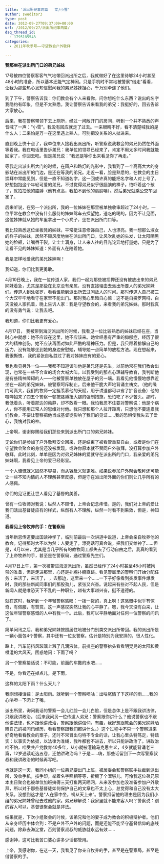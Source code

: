 ```yaml
---
title: '派出所纪事两篇   文/小雪'
author: sweditor3
type: post
date: 2012-09-27T09:37:09+00:00
url: /2012/09/27/派出所纪事两篇/
dsq_thread_id:
  - 1795185548
categories:
  - 2011年秋季号——守望教会户外敬拜

---
```

**我那坐在派出所门口的弟兄姊妹**

17号被四位警察客客气气地带回派出所之后，我就做好了在这里待够24小时甚至48小时的准备，所以基本还能气定神闲。只是手机时不常地被警察“借走”看看，让我为那些热心发短信慰问我的弟兄姊妹担心，千万别牵连了他们。

到了下午，警察告诉我：你们教会有个人来看你，问你想吃什么东西？说出的名字我隐约有印象，但是不太熟悉。我让警察告诉来看我的弟兄：我挺好的，回去告诉大家放心。

后来，我在警察带领下去上厕所，经过一间敞开门的房间，听到一个并不熟悉的声音喊了一声：“小雪”。我没有回应就走了过去。一来眼睛不好，看不清楚喊我的是什么人；二来怕是万一在这里遇上熟人，可别把没关系的人扯进来。

直到晚上快十点了，我单位来人接我出派出所，听警察说我教会的弟兄仍然在外面等着我。我在电话里告诉弟兄：我单位的领导已经来了，肯定不用太多时间我就能回家了，你回去吧。但是弟兄说：“我还是等你出来看见你了再走。”

等我走出派出所大门的时候，在窗户和路灯的光影中，我看到了一个高高大大的身影站在派出所的门边，是还在等我的弟兄。走近一看，脸是熟悉的，在教会的主日崇拜中常能见到，但是一直不知道名字，这一回或许真的能把名字和人对上号了。好想抱抱这个年轻可爱的弟兄，不过觉得弟兄似乎很腼腆的样子，怕吓着这个孩子，就拍拍他的胳膊（他有点高，我拍不到他的肩膀噢）。然后弟兄就乘公交车回家了。

后来听说，在另一个派出所，我的一位姊妹在那里被单独收审超过了24小时。一位平常在教会中没有什么服侍的姊妹驾车去探望她，送吃的喝的，因为不让见面，这位姊妹就从她的车里拿出一个小凳子，坐在派出所门口等。

我比较熟悉这位坐板凳的姊妹，平常挺注意修饰自己，人也漂亮。我一想那么淑女的样子的姊妹，居然不顾风度地坐在派出所门口，让风吹乱她的头发，让太阳晒黑她的脸颊，让嘴唇干裂，让尘土满身，让人来人往的目光诧异地打量她，只是为了让看不见的姊妹知道：外面有人在陪着她。

我是怎样地爱我的弟兄姊妹啊！

我知道，你们比我更勇敢。

4月10日晚上，我在一位传道人家，我们一起为那些被扣押还没有被放出来的弟兄姊妹着急，尤其是那些在北京没有亲属，没有直接理由去派出所要人的弟兄姊妹们。传道人到处张罗，看看谁能到派出所去过问放人的时间。那时传道人自己被三个大汉牢牢地看守在家里不能出门。那时我心里暗自心惊：这不是自投罗网吗，白天没被人家抓着，晚上告诉人家：我是守望教会的，来看我的弟兄姊妹。那时我真的没有勇气说：让我去吧。

我知道，你们比我更有爱心。

4月17日， 我被带到海淀派出所的时候，我看见一位比较熟悉的姊妹已经在座，当时心中就想：她不应该在这里，她不应该来。她曾经患有严重的抑郁症，经历了很大的精神创伤，她不应该再面对如此严酷的精神压力。但是，我只顾着排解自己的压力，没有能够坐到她的身边安慰她，辅导她一点简单的放松方法。现在想起来，我很惭愧， 我的紧张自私胜过了我对姊妹应有的爱心。

我也看见另外一位——我都不知道该叫他是弟兄还是先生，以前他常在我们教会出现，也常在一些不合宜的场合大喊大叫。以我受到的那点心理辅导教育，我判断他是有些精神障碍的人——他被警察单独放在屋子的另一端。我看见他慢慢地想靠近坐在一起的弟兄姊妹，被警察呵斥制止。后来他干脆大声地背诵主祷文。（他的嗓门可真大，我们的牧师一定挺羡慕他的天赋，用于讲道都可以省了扩音设备）他的喧哗招来了四五个警察一顿按胳膊扭大腿的强制措施，恐怕吃了不少苦头。那时，我低着头，听着那边的动静，却不敢看一眼。我怕我忍不住要对警察说：他是个病人，你不能用正常人的思维对付他。我只想和那个人拉开距离，只想他不要连累我们教会，不要让警察把他当成基督徒影响了我们的见证&#8230;&#8230;我的恐惧使我失去了爱心，我愧对我的神。

上帝啊，谢谢你赐给我们那些来到派出所门口的弟兄姊妹。

无论你们是参加了户外敬拜安全回来，还是结束了被看管重获自由，或者是你们在守望教会聚会的身份还没被发现，或许你原本就不赞同户外敬拜，没打算参加户外敬拜，此时此刻，单单是因为对弟兄姊妹的爱就守在派出所的门口，我亲爱的弟兄姊妹啊，我看见上帝的爱已经彰显。

一个人慷慨就义固然不容易，而从容赴义就更难。如果说参加户外聚会敬拜还可能让一些不知内情的人不理解甚至反感，但是守在派出所外面的你们则让几乎所有的人感佩。

你们的见证更让世人看见了基督的美善。

曾有一位牧师对我说：纵然人不顾惜，上帝会记念疼惜。是的，我们对上帝的爱让我们活出基督徒应有的样式，纵然有人不理解，纵然一时看不到果效，但是，神知道。

**我看见上帝牧养的手：在警察局**

当年新恩传道要出国读神学了，临别前最后一次讲道中说道，上帝会亲自牧养他的教会。记得那时大不以为然：人要走了，漂亮话可真会说，把我们交给神了&#8230;&#8230;但是，4月以来，尤其是当几乎所有的教牧同工都失去了行动自由之后，我真的看到了上帝牧养的手，甚至是在警察局，通过警察先生们。

4月17日上午，第一次被带进海淀派出所，虽然已经作了24小时甚至48小时被拘禁的准备，但是走进那里，心还是扑腾扑腾直跳。看见警局里的警察们开始分配任务：来活了，来活了， ，去那边，这里来一个&#8230;&#8230;一下子好像看到突发事件爆发时，我的那些新闻同事们的那股劲儿，紧张又兴奋。说起来有些对不起人民，但是新闻人就是唯恐天下不乱的一种职业，越有大事越兴奋，挺不道德的。

就在这时，我听到一个年轻警察感叹：一拨一拨的，真上啊！这感慨中似乎有惊奇，有佩服，有赞赏。这一声感叹突然让我的心平静了。嗯，我今天没有白来，让这位年轻警察感慨的人中有我一个。此后，我可以平静地面对任何一位警察的问讯了。

简单问讯之后，我和弟兄姊妹按照居住地被分门别类交派出所带回。我的派出所是一辆小面包4个警察，其中还有一位女警察，估计是特别为我安排的，很人性化。

路上，汽车前挡风玻璃上溅了几滴液体，前排座的警察抬头看看明晃晃的太阳和黄橙澄的大风天，困惑地问：下雨了吗？

另一个警察接话说：不可能，前面的车撒的水吧&#8230;&#8230;

不是，你看还在掉点儿，是下雨。

这样的太阳下雨？什么天儿？

我刚想接话茬：是太阳雨。就听到一个警察嘀咕：出啥冤情了下这样的雨&#8230;&#8230;我的心咯噔一下闭上了嘴。

派出所里，询问我话的警察一会儿红脸一会儿白脸，但是总体上是不跟我讲法律，只跟我讲政治。（后来我问另一位传道人弟兄：警察跟你讲什么？他说警察也不跟他讲法律，也不跟他讲政治，警察跟他讲信仰。有趣，我好想跟教会的弟兄姊妹晒晒自己的被问讯经历，看看警察跟我们都讲什么。）这个过程中不只一个警察进来好奇地看看教会的案子，还时不常冒出句特不专业的话，让我心里头特笃定，特踏实：以事实为依据，以法律为准绳，我咋都套不进去，所以只能讲政治了。讲政治咱不怕，咱受共产党教育40多年，从小就被灌输马克思主义，4岁就能背诵老三篇，12岁通读毛选五卷，还怕讲政治吗？于是&#8230;&#8230;嗨，那些话留到下一次写警察叔叔和我讲政治的时候再写吧。

也就是这一天，我同小组的一位弟兄要出门上班，被居委会和警察联手拦截到派出所，没收手机，按手印，举着名字照相等等，折腾了个溜够儿。可怜我这位弟兄原本主日聚会也被单位加班搞得三天打鱼两天晒网，从来没参加也没准备参加户外敬拜，所以对于那些基督徒如何保护自己的文章也不太上心，总觉得和自己没有太大关系。没想到这才是“人在家中坐，祸从天上来”。警察扣留他的理由是因为我们小组的弟兄姊妹曾经去过他的家。弟兄辩解说：我家里就不能来客人吗？警察说：别的客人可以，基督徒聚会就是非法。

结果就是，下次小组聚会的时候，该弟兄和他的妻子成为教会的积极辩护者。他们从亲身经历中体会到：不是户外不户外的问题，而是还能不能坚守基督信仰的底线问题，除非去海淀堂，否则警察叔叔的威胁就永远有效&#8230;&#8230;

感谢神，这可比我苦口婆心讲多少话都管用。

上帝，我感谢你，在这一天，我看见了你亲自牧养的手，甚至是在警察局，甚至是借警察的手。